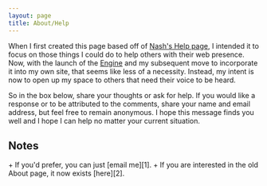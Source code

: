 ```yaml
---
layout: page
title: About/Help
---
```


When I first created this page based off of [Nash's Help page](https://nashp.com/help), I intended it to focus on those things I could do to help others with their web presence. Now, with the launch of the [Engine](https://nashp.com/engine) and my subsequent move to incorporate it into my own site, that seems like less of a necessity. Instead, my intent is now to open up my space to others that need their voice to be heard.

So in the box below, share your thoughts or ask for help. If you would like a response or to be attributed to the comments, share your name and email address, but feel free to remain anonymous. I hope this message finds you well and I hope I can help no matter your current situation.

<h2>Notes</h2>
+ If you'd prefer, you can just [email me][1].
+ If you are interested in the old About page, it now exists [here][2].

[1]: mailto:jayray@engineeredeloquence.com
[2]: /old